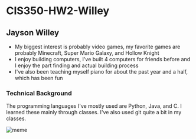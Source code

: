 # CIS350-HW2-Willey
## Jayson Willey
- My biggest interest is probably video games, my favorite games are probably Minecraft, Super Mario Galaxy, and Hollow Knight
- I enjoy building computers, I've built 4 computers for friends before and I enjoy the part finding and actual building process
- I've also been teaching myself piano for about the past year and a half, which has been fun
### Technical Background
The programming languages I've mostly used are Python, Java, and C. I learned these mainly through classes. I've also used git quite a bit in my classes.

![meme](https://cdn.discordapp.com/attachments/832410075552546876/1023766242059890739/image0.jpg)